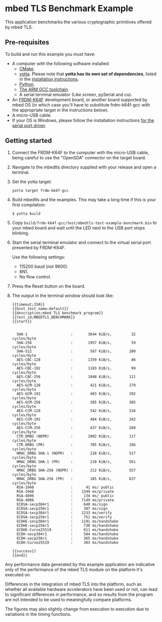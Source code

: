 # mbed TLS Benchmark Example

This application benchmarks the various cryptographic primitives offered by mbed TLS.

## Pre-requisites

To build and run this example you must have:

* A computer with the following software installed:
  * [CMake](http://www.cmake.org/download/).
  * [yotta](https://github.com/ARMmbed/yotta). Please note that **yotta has its own set of dependencies**, listed in the [installation instructions](http://armmbed.github.io/yotta/#installing-on-windows).
  * [Python](https://www.python.org/downloads/).
  * [The ARM GCC toolchain](https://launchpad.net/gcc-arm-embedded).
  * A serial terminal emulator (Like screen, pySerial and cu).
* An [FRDM-K64F](http://developer.mbed.org/platforms/FRDM-K64F/) development board, or another board supported by mbed OS (in which case you'll have to substitute frdm-k64f-gcc with the appropriate target in the instructions below).
* A micro-USB cable.
* If your OS is Windows, please follow the installation instructions [for the serial port driver](https://developer.mbed.org/handbook/Windows-serial-configuration).

## Getting started

1. Connect the FRDM-K64F to the computer with the micro-USB cable, being careful to use the "OpenSDA" connector on the target board.

2. Navigate to the mbedtls directory supplied with your release and open a terminal.

3. Set the yotta target:

    ```
    yotta target frdm-k64f-gcc
    ```

4. Build mbedtls and the examples. This may take a long time if this is your first compilation:

    ```
    $ yotta build
    ```

5. Copy `build/frdm-k64f-gcc/test/mbedtls-test-example-benchmark.bin` to your mbed board and wait until the LED next to the USB port stops blinking.

6. Start the serial terminal emulator and connect to the virtual serial port presented by FRDM-K64F.

    Use the following settings:

    * 115200 baud (not 9600).
    * 8N1.
    * No flow control.

7. Press the Reset button on the board.

8. The output in the terminal window should look like:

    ```
    {{timeout;150}}
    {{host_test_name;default}}
    {{description;mbed TLS benchmark program}}
    {{test_id;MBEDTLS_BENCHMARK}}
    {{start}}


      SHA-1                    :       3644 KiB/s,         32 cycles/byte
      SHA-256                  :       1957 KiB/s,         59 cycles/byte
      SHA-512                  :        587 KiB/s,        200 cycles/byte
      AES-CBC-128              :       1359 KiB/s,         86 cycles/byte
      AES-CBC-192              :       1183 KiB/s,         99 cycles/byte
      AES-CBC-256              :       1048 KiB/s,        111 cycles/byte
      AES-GCM-128              :        421 KiB/s,        279 cycles/byte
      AES-GCM-192              :        403 KiB/s,        292 cycles/byte
      AES-GCM-256              :        385 KiB/s,        305 cycles/byte
      AES-CCM-128              :        542 KiB/s,        216 cycles/byte
      AES-CCM-192              :        484 KiB/s,        242 cycles/byte
      AES-CCM-256              :        437 KiB/s,        268 cycles/byte
      CTR_DRBG (NOPR)          :       1002 KiB/s,        117 cycles/byte
      CTR_DRBG (PR)            :        705 KiB/s,        166 cycles/byte
      HMAC_DRBG SHA-1 (NOPR)   :        228 KiB/s,        517 cycles/byte
      HMAC_DRBG SHA-1 (PR)     :        210 KiB/s,        561 cycles/byte
      HMAC_DRBG SHA-256 (NOPR) :        212 KiB/s,        557 cycles/byte
      HMAC_DRBG SHA-256 (PR)   :        185 KiB/s,        637 cycles/byte
      RSA-2048                 :      41 ms/ public
      RSA-2048                 :    1349 ms/private
      RSA-4096                 :     134 ms/ public
      RSA-4096                 :    7149 ms/private
      ECDSA-secp384r1          :     640 ms/sign
      ECDSA-secp256r1          :     387 ms/sign
      ECDSA-secp384r1          :    1233 ms/verify
      ECDSA-secp256r1          :     751 ms/verify
      ECDHE-secp384r1          :    1191 ms/handshake
      ECDHE-secp256r1          :     730 ms/handshake
      ECDHE-Curve25519         :     611 ms/handshake
      ECDH-secp384r1           :     584 ms/handshake
      ECDH-secp256r1           :     365 ms/handshake
      ECDH-Curve25519          :     303 ms/handshake

    {{success}}
    {{end}}
    ```

Any performance data generated by this example application are indicative only of the performance of the mbed TLS module on the platform it's executed on.

Differences in the integration of mbed TLS into the platform, such as whether all available hardware accelerators have been used or not, can lead to significant differences in performance, and so results from the program are not intended to be used to meaningfully compare platforms.

The figures may also slightly change from execution to execution due to variations in the timing functions.
